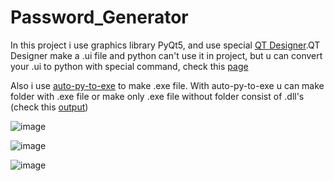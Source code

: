 # Password_Generator
In this project i use graphics library PyQt5, and use special
<a href="https://build-system.fman.io/qt-designer-download">QT Designer</a>.QT Designer make a .ui file and python can't use it in project,
but u can convert your .ui to python with special command, check this <a href="https://stackoverflow.com/questions/43028904/converting-ui-to-py-with-python-3-6-on-pyqt5">
page</a>

Also i use <a href="https://pypi.org/project/auto-py-to-exe/">auto-py-to-exe</a> to make .exe file. With auto-py-to-exe u can make folder with .exe
file or make only .exe file without folder consist of .dll's (check this <a href="https://github.com/DENISmer/Password_Generator/tree/master/output">output</a>)

![image](https://user-images.githubusercontent.com/90347179/182113943-7e55d318-15f1-40fb-8a96-527f244aca91.png)

![image](https://user-images.githubusercontent.com/90347179/182114042-6e7f98de-5d8e-453f-9661-3d1dc7745982.png)

![image](https://user-images.githubusercontent.com/90347179/182114085-bcc0e7fb-dd14-477a-b4f7-0c04d0c28e09.png)
